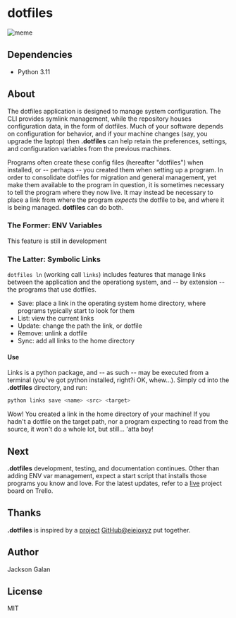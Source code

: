# dotfiles
![meme](https://i.imgflip.com/6zg56m.jpg)
## Dependencies 
- Python 3.11

## About
The dotfiles application is designed to manage system configuration.
The CLI provides symlink management, while the repository houses configuration data, in the form of dotfiles.
Much of your software depends on configuration for behavior, and if your machine changes (say, you upgrade the laptop) then __.dotfiles__ can help retain the preferences, settings, and configuration variables from the previous machines.

Programs often create these config files (hereafter "dotfiles") when installed, or -- perhaps -- you created them when setting up a program. In order to consolidate dotfiles for migration and general management, yet make them available to the program in question, it is sometimes necessary to tell the program where they now live. It may instead be necessary to place a link from where the program _expects_ the dotfile to be, and where it is being managed. __dotfiles__ can do both.

### The Former: ENV Variables
This feature is still in development

### The Latter: Symbolic Links
`dotfiles ln` (working call `links`) includes features that manage links between the application and the operationg system, and -- by extension -- the programs that use dotfiles.
- Save: place a link in the operating system home directory, where programs typically start to look for them
- List: view the current links
- Update: change the path the link, or dotfile
- Remove: unlink a dotfile
- Sync: add all links to the home directory

#### Use
Links is a python package, and -- as such -- may be executed from a terminal (you've got python installed, right?i OK, whew...). Simply cd into the __.dotfiles__ directory, and run:
```zsh
python links save <name> <src> <target>
```
Wow! You created a link in the home directory of your machine! If you hadn't a dotfile on the target path, nor a program expecting to read from the source, it won't do a whole lot, but still... 'atta boy!

## Next
__.dotfiles__ development, testing, and documentation continues. Other than adding ENV var management, expect a start script that installs those programs you know and love. For the latest updates, refer to a [live](https://trello.com/b/a06gi7q0/dotfile) project board on Trello.

## Thanks
__.dotfiles__ is inspired by a [project](https://github.com/eieioxyz/dotfiles_maco) [GitHub@eieioxyz](https://github.com/eieioxyz) put together.

## Author
Jackson Galan

## License
MIT
